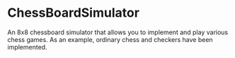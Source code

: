 # ChessBoardSimulator
An 8x8 chessboard simulator that allows you to implement and play various chess games.
As an example, ordinary chess and checkers have been implemented.